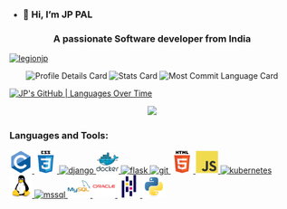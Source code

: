 - <h3 align ="left">👋 Hi, I’m JP PAL </h3>
<!---
legionJP/legionJP is a ✨ special ✨ repository because its `README.md` (this file) appears on your GitHub profile.
You can click the Preview link to take a look at your changes.
--->

<h3 align="center">A passionate Software developer from India</h3>

<p align="left"> <a href="https://github.com/ryo-ma/github-profile-trophy"><img src="https://github-profile-trophy.vercel.app/?username=legionjp" alt="legionjp" /></a> </p>
<p align="left">
</p>

<div align="center">
  <img src="http://github-profile-summary-cards.vercel.app/api/cards/profile-details?username=legionJP&theme=aura" alt="Profile Details Card">
  <img src="http://github-profile-summary-cards.vercel.app/api/cards/stats?username=legionJP&theme=aura" alt="Stats Card">
  <img src="http://github-profile-summary-cards.vercel.app/api/cards/most-commit-language?username=legionJP&theme=aura" alt="Most Commit Language Card">
</div>

[![JP's GitHub | Languages Over Time](https://stats.quira.sh/JP/languages-over-time?theme=dark)](https://quira.sh?utm_source=widgets&utm_campaign=JP)

<!--- ![](http://github-profile-summary-cards.vercel.app/api/cards/productive-time?username=legionJP&theme=aura&utcOffset=8) 
![](http://github-profile-summary-cards.vercel.app/api/cards/repos-per-language?username=legionJP&theme=aura) 
--->

<p align="center">
<img src="https://github-readme-streak-stats.herokuapp.com/?user=legionJP&theme=dark&hide_border=true"
</p> 

<!---
<p align="center">
  <img src="https://github-readme-streak-stats.herokuapp.com/?user=legionJP&" alt="jp" />
</p> 
--->

<h3 align="left">Languages and Tools:</h3>
<p align="left"> <a href="https://www.cprogramming.com/" target="_blank" rel="noreferrer"> <img src="https://raw.githubusercontent.com/devicons/devicon/master/icons/c/c-original.svg" alt="c" width="40" height="40"/> </a> <a href="https://www.w3schools.com/css/" target="_blank" rel="noreferrer"> <img src="https://raw.githubusercontent.com/devicons/devicon/master/icons/css3/css3-original-wordmark.svg" alt="css3" width="40" height="40"/> </a> <a href="https://www.djangoproject.com/" target="_blank" rel="noreferrer"> <img src="https://cdn.worldvectorlogo.com/logos/django.svg" alt="django" width="40" height="40"/> </a> <a href="https://www.docker.com/" target="_blank" rel="noreferrer"> <img src="https://raw.githubusercontent.com/devicons/devicon/master/icons/docker/docker-original-wordmark.svg" alt="docker" width="40" height="40"/> </a> <a href="https://flask.palletsprojects.com/" target="_blank" rel="noreferrer"> <img src="https://www.vectorlogo.zone/logos/pocoo_flask/pocoo_flask-icon.svg" alt="flask" width="40" height="40"/> </a> <a href="https://git-scm.com/" target="_blank" rel="noreferrer"> <img src="https://www.vectorlogo.zone/logos/git-scm/git-scm-icon.svg" alt="git" width="40" height="40"/> </a> <a href="https://www.w3.org/html/" target="_blank" rel="noreferrer"> <img src="https://raw.githubusercontent.com/devicons/devicon/master/icons/html5/html5-original-wordmark.svg" alt="html5" width="40" height="40"/> </a> <a href="https://developer.mozilla.org/en-US/docs/Web/JavaScript" target="_blank" rel="noreferrer"> <img src="https://raw.githubusercontent.com/devicons/devicon/master/icons/javascript/javascript-original.svg" alt="javascript" width="40" height="40"/> </a> <a href="https://kubernetes.io" target="_blank" rel="noreferrer"> <img src="https://www.vectorlogo.zone/logos/kubernetes/kubernetes-icon.svg" alt="kubernetes" width="40" height="40"/> </a> <a href="https://www.linux.org/" target="_blank" rel="noreferrer"> <img src="https://raw.githubusercontent.com/devicons/devicon/master/icons/linux/linux-original.svg" alt="linux" width="40" height="40"/> </a> <a href="https://www.microsoft.com/en-us/sql-server" target="_blank" rel="noreferrer"> <img src="https://www.svgrepo.com/show/303229/microsoft-sql-server-logo.svg" alt="mssql" width="40" height="40"/> </a> <a href="https://www.mysql.com/" target="_blank" rel="noreferrer"> <img src="https://raw.githubusercontent.com/devicons/devicon/master/icons/mysql/mysql-original-wordmark.svg" alt="mysql" width="40" height="40"/> </a> <a href="https://www.oracle.com/" target="_blank" rel="noreferrer"> <img src="https://raw.githubusercontent.com/devicons/devicon/master/icons/oracle/oracle-original.svg" alt="oracle" width="40" height="40"/> </a> <a href="https://pandas.pydata.org/" target="_blank" rel="noreferrer"> <img src="https://raw.githubusercontent.com/devicons/devicon/2ae2a900d2f041da66e950e4d48052658d850630/icons/pandas/pandas-original.svg" alt="pandas" width="40" height="40"/> </a> <a href="https://www.python.org" target="_blank" rel="noreferrer"> <img src="https://raw.githubusercontent.com/devicons/devicon/master/icons/python/python-original.svg" alt="python" width="40" height="40"/> </a> </p>  
<!--- <p>&nbsp;<img align="center" src="https://github-readme-stats.vercel.app/api?username=legionJP&show_icons=true&locale=en" alt="legionJP" /></p> --->          


